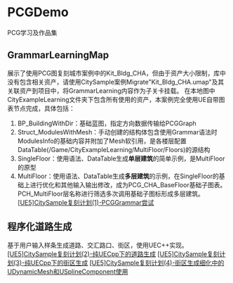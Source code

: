 # PCGDemo
PCG学习及作品集
## GrammarLearningMap
展示了使用PCG图复刻城市案例中的Kit_Bldg_CHA，但由于资产大小限制，库中没有包含相关资产，请使用CitySample案例Migrate"Kit_Bldg_CHA.umap"及其关联资产到项目中，将GrammarLearning内容作为子关卡挂载。
在本地图中CityExampleLearning文件夹下包含所有使用的资产，本案例完全使用UE自带图表节点完成，具体包括：
1. BP_BuildingWithDir：基础蓝图，指定方向数据传输给PCGGraph
2. Struct_ModulesWithMesh：手动创建的结构体包含使用Grammar语法时ModulesInfo的基础内容并附加了Mesh软引用，是各楼层配置DataTable(/Game/CityExampleLearning/MultiFloor/Floors)的源结构
3. SingleFloor：使用语法、DataTable生成**单层建筑**的简单示例，是MultiFloor的原型
4. MultiFloor：使用语法、DataTable生成**多层建筑**的示例，在SingleFloor的基础上进行优化和其他输入输出修改，成为PCG_CHA_BaseFloor基础子图表。PCH_MultiFloor层名称进行筛选多次调用基础子图标形成多层建筑。
[[UE5]CitySample复刻计划(1)-PCGGrammar尝试](https://www.bilibili.com/opus/1106025637196333056)
## 程序化道路生成
基于用户输入样条生成道路、交汇路口、街区，使用UEC++实现。
[[UE5]CitySample复刻计划(2)-纯UECpp下的道路生成](https://www.bilibili.com/opus/1116054145300693027)
[[UE5]CitySample复刻计划(3)-纯UECpp下的街区生成](https://www.bilibili.com/read/cv43301770) 
[[UE5]CitySample复刻计划(4)-街区生成细化中的UDynamicMesh和USplineComponent使用](https://www.bilibili.com/opus/1127339025877696515)
